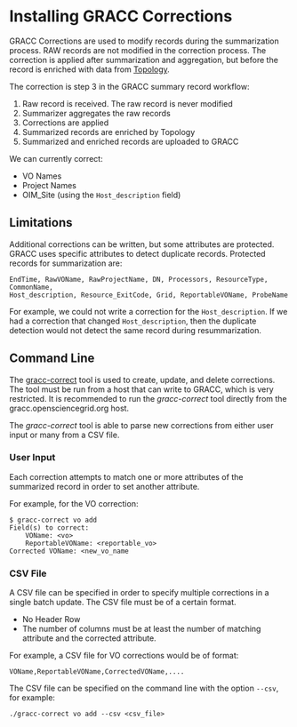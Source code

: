 Installing GRACC Corrections
============================

GRACC Corrections are used to modify records during the summarization process.  RAW records are not modified in the correction process.  The correction is applied after summarization and aggregation, but before the record is enriched with data from [Topology](https://topology.opensciencegrid.org/).

The correction is step 3 in the GRACC summary record workflow:

1. Raw record is received.  The raw record is never modified
2. Summarizer aggregates the raw records
3. Corrections are applied
4. Summarized records are enriched by Topology
5. Summarized and enriched records are uploaded to GRACC

We can currently correct:

* VO Names
* Project Names
* OIM_Site (using the `Host_description` field)

Limitations
-----------

Additional corrections can be written, but some attributes are protected.  GRACC uses specific attributes to detect duplicate records.  Protected records for summarization are:

    EndTime, RawVOName, RawProjectName, DN, Processors, ResourceType, CommonName,
    Host_description, Resource_ExitCode, Grid, ReportableVOName, ProbeName

For example, we could not write a correction for the `Host_description`.  If we had a correction that changed `Host_description`, then the duplicate detection would not detect the same record during resummarization.

Command Line
------------

The [gracc-correct](https://github.com/opensciencegrid/gracc-tools/tree/master/gracc-correct) tool is used to create, update, and delete corrections.  The tool must be run from a host that can write to GRACC, which is very restricted.  It is recommended to run the _gracc-correct_ tool directly from the gracc.opensciencegrid.org host.

The _gracc-correct_ tool is able to parse new corrections from either user input or many from a CSV file.

### User Input

Each correction attempts to match one or more attributes of the summarized record in order to set another attribute.

For example, for the VO correction:

    $ gracc-correct vo add
    Field(s) to correct:
        VOName: <vo>
        ReportableVOName: <reportable_vo>
    Corrected VOName: <new_vo_name

### CSV File

A CSV file can be specified in order to specify multiple corrections in a single batch update.  The CSV file must be of a certain format.

* No Header Row
* The number of columns must be at least the number of matching attribute and the corrected attribute.

For example, a CSV file for VO corrections would be of format:

    VOName,ReportableVOName,CorrectedVOName,....

The CSV file can be specified on the command line with the option `--csv`, for example:

    ./gracc-correct vo add --csv <csv_file>
